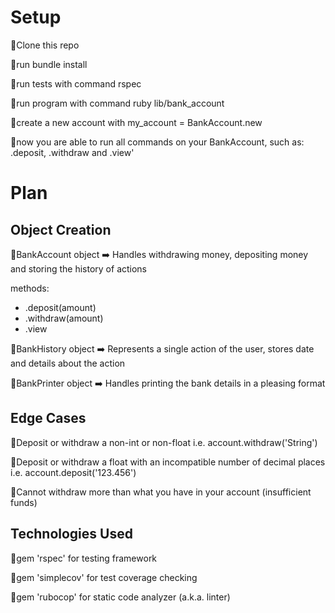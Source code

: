 # Setup

  🔴Clone this repo

  🔴run bundle install

  🔴run tests with command rspec

  🔴run program with command ruby lib/bank_account

  🔴create a new account with my_account = BankAccount.new

  🔴now you are able to run all commands on your BankAccount, such as: .deposit, .withdraw and .view'

# Plan

## Object Creation

  🔴BankAccount object ➡️ Handles withdrawing money, depositing money and storing the history of actions

  methods:
  - .deposit(amount)
  - .withdraw(amount)
  - .view

  🔴BankHistory object ➡️ Represents a single action of the user, stores date and details about the action

  🔴BankPrinter object ➡️ Handles printing the bank details in a pleasing format

## Edge Cases

  🔴Deposit or withdraw a non-int or non-float i.e.
    account.withdraw('String')

  🔴Deposit or withdraw a float with an incompatible number of decimal places i.e.
    account.deposit('123.456')

  🔴Cannot withdraw more than what you have in your account (insufficient funds)

## Technologies Used

  🔴gem 'rspec' for testing framework

  🔴gem 'simplecov' for test coverage checking

  🔴gem 'rubocop' for static code analyzer (a.k.a. linter)
